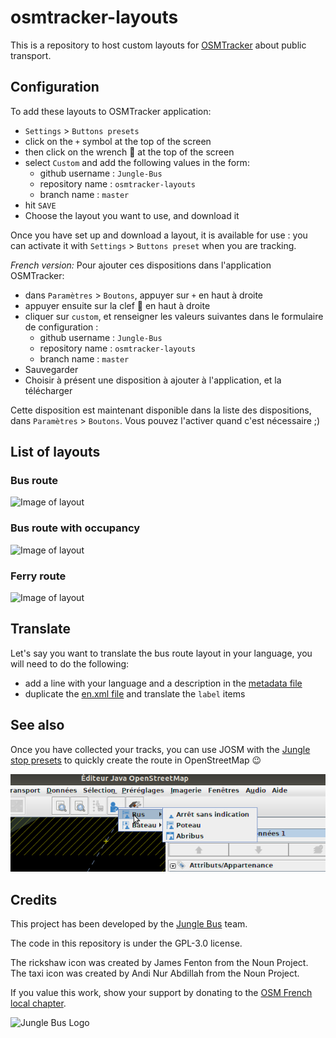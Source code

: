 # osmtracker-layouts
This is a repository to host custom layouts for [OSMTracker](https://github.com/labexp/osmtracker-android) about public transport.

## Configuration

To add these layouts to OSMTracker application:
* `Settings` > `Buttons presets`
* click on the `+` symbol at the top of the screen
* then click on the wrench :wrench: at the top of the screen
* select `Custom` and add the following values in the form:
    * github username : `Jungle-Bus`
    * repository name : `osmtracker-layouts`
    * branch name : `master`
* hit `SAVE`
* Choose the layout you want to use, and download it

Once you have set up and download a layout, it is available for use : you can activate it with `Settings` > `Buttons preset`  when you are tracking.

*French version:*
Pour ajouter ces dispositions dans l'application OSMTracker:
* dans `Paramètres` > `Boutons`, appuyer sur `+` en haut à droite
* appuyer ensuite sur la clef :wrench: en haut à droite
* cliquer sur `custom`, et renseigner les valeurs suivantes dans le formulaire de configuration :
  * github username : `Jungle-Bus`
  * repository name : `osmtracker-layouts`
  * branch name : `master`
* Sauvegarder
* Choisir à présent une disposition à ajouter à l'application, et la télécharger

Cette disposition est maintenant disponible dans la liste des dispositions, dans `Paramètres` > `Boutons`. Vous pouvez l'activer quand c'est nécessaire ;)

## List of layouts
### Bus route
![Image of layout](layouts/bus_route/layout.png)

### Bus route with occupancy
![Image of layout](layouts/bus_route_occupancy/layout.png)

### Ferry route
![Image of layout](layouts/ferry_route/layout.png)

## Translate

Let's say you want to translate the bus route layout in your language, you will need to do the following:
- add a line with your language and a description in the [metadata file](https://github.com/Jungle-Bus/osmtracker-layouts/blob/master/layouts/metadata/bus_route.xml)
- duplicate the [en.xml file](https://github.com/Jungle-Bus/osmtracker-layouts/blob/master/layouts/bus_route/en.xml) and translate the `label` items

## See also

Once you have collected your tracks, you can use JOSM with the [Jungle stop presets](https://github.com/Jungle-Bus/josm-presets) to quickly create the route in OpenStreetMap :wink:

![jungle stop presets](https://raw.githubusercontent.com/Jungle-Bus/josm-presets/master/doc/josm_capture_menu.png)

## Credits

This project has been developed by the [Jungle Bus](http://junglebus.io/) team.

The code in this repository is under the GPL-3.0 license.

The rickshaw icon was created by James Fenton from the Noun Project. The taxi icon was created by Andi Nur Abdillah from the Noun Project.

If you value this work, show your support by donating to the [OSM French local chapter](http://openstreetmap.fr).

![Jungle Bus Logo](https://i.imgur.com/7QskztK.png)
